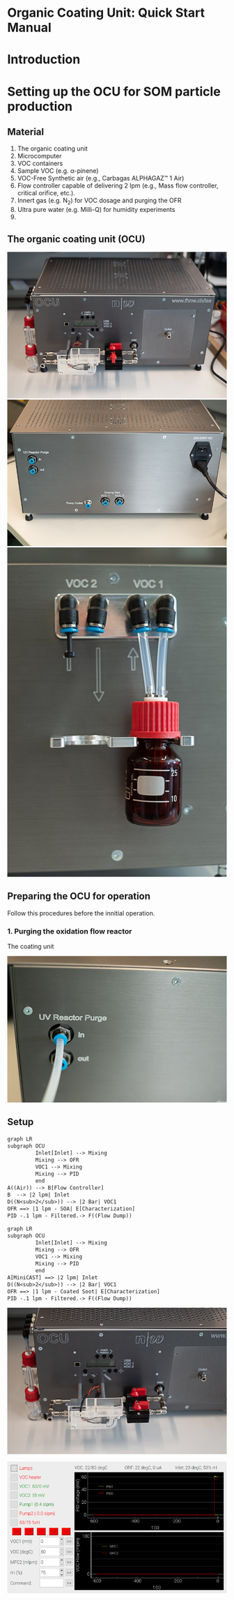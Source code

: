 # Organic Coating Unit: Quick Start Manual

# Introduction

# Setting up the OCU for SOM particle production

## Material

1. The organic coating unit
2. Microcomputer
3. VOC containers
5. Sample VOC (e.g. α-pinene)
6. VOC-Free Synthetic air (e.g., Carbagas ALPHAGAZ™ 1 Air)
7. Flow controller capable of delivering 2 lpm (e.g., Mass flow controller, critical orifice, etc.).
8. Innert gas (e.g. N<sub>2</sub>) for VOC dosage and purging the OFR
9. Ultra pure water (e.g. Milli-Q) for humidity experiments
10. 

## The organic coating unit (OCU)

![Front](OCU-QuickStart-0241-screen.jpg)
![Back](OCU-QuickStart-0243-screen.jpg)
![VOC Bottle](OCU-QuickStart-0246-screen.jpg)


## Preparing the OCU for operation

Follow this procedures before the innitial operation.

### 1. Purging the oxidation flow reactor

The coating unit 

![OCU image](OCU-QuickStart-0245-screen.jpg)

## Setup

```mermaid
graph LR
subgraph OCU
         Inlet[Inlet] --> Mixing
         Mixing --> OFR
         VOC1 --> Mixing
         Mixing --> PID
         end
A((Air)) --> B[Flow Controller] 
B  --> |2 lpm| Inlet
D((N<sub>2</sub>)) --> |2 Bar| VOC1
OFR ==> |1 lpm - SOA| E[Characterization]
PID -.1 lpm - Filtered.-> F((Flow Dump))
```

```mermaid
graph LR
subgraph OCU
         Inlet[Inlet] --> Mixing
         Mixing --> OFR
         VOC1 --> Mixing
         Mixing --> PID
         end
A[MiniCAST] ==> |2 lpm| Inlet
D((N<sub>2</sub>)) --> |2 Bar| VOC1
OFR ==> |1 lpm - Coated Soot| E[Characterization]
PID -.1 lpm - Filtered.-> F((Flow Dump))
```



![OCU image](OCU-QuickStart-0236-screen.jpg)

![screenshot](2021-09-17-130618_800x480_scrot.png)
